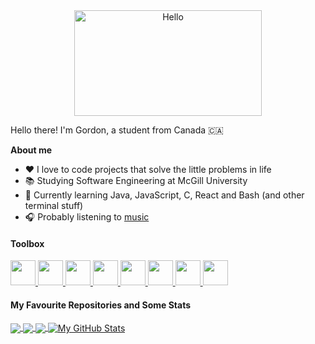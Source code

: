 <div align="center">
   <img align="center" width="300" height="169" src="https://user-images.githubusercontent.com/77747704/170804049-584d6818-1f80-4073-bbba-563e02a3fcd2.png" alt="Hello">
</div>

Hello there! I'm Gordon, a student from Canada 🇨🇦

**About me**
- ❤️ I love to code projects that solve the little problems in life
- 📚 Studying Software Engineering at McGill University
- 💼 Currently learning Java, JavaScript, C, React and Bash (and other terminal stuff)
- 🎧 Probably listening to [music](https://open.spotify.com/playlist/66AeDiMrDqXStAK0DnrcYA?si=e128f373ef7847bd)


#### Toolbox
<p align="left"> 
   <!-- SWIFT --><a href="https://developer.apple.com/swift/" target="_blank" rel="noreferrer"><img src="https://user-images.githubusercontent.com/77747704/177408815-db8074f0-815f-4efd-b927-200af7e1dcff.png" width="40" height="40"/> </a> 
   
   <!-- SWIFTUI --> <a href="https://developer.apple.com/xcode/swiftui/" target="_blank" rel="noreferrer"> <img src="https://user-images.githubusercontent.com/77747704/177707038-67b6ae85-ab5c-41f3-9363-23c3ed013b59.png" width="40" height="40"/> </a> 
   
   <!-- PYTHON --> <a href="https://www.python.org" target="_blank" rel="noreferrer"> <img src="https://user-images.githubusercontent.com/77747704/177408817-e78c209b-57fb-4c50-8e6c-ab3dcc6c7d21.png" width="40" height="40"/> </a> 
   
   <!-- HTML --> <a href="https://www.w3.org/html/" target="_blank" rel="noreferrer"> <img src="https://user-images.githubusercontent.com/77747704/177707037-3945dd1b-13bf-4fd9-bdde-8c0888bdcb4f.png" width="40" height="40"/> </a> 
   
   <!-- CSS --> <a href="https://developer.mozilla.org/en-US/docs/Learn/CSS/First_steps/What_is_CSS" target="_blank" rel="noreferrer"> <img src="https://user-images.githubusercontent.com/77747704/177707032-d1534118-d146-4d1b-95ed-6be01ace4829.png" width="40" height="40"/> </a> 
   
   <!-- JAVA --> <a href="https://www.oracle.com/java/" target="_blank" rel="noreferrer"> <img src="https://user-images.githubusercontent.com/77747704/195940918-39b845bf-a738-4ce8-98dc-15e2cf63ae6e.png" width="40" height="40"/> </a>
   
   <!-- BASH --> <a href="https://www.gnu.org/software/bash/" target="_blank" rel="noreferrer"> <img src="https://user-images.githubusercontent.com/77747704/197057934-a8ac49b4-e59a-4253-be24-1eb566fd9748.png" width="40" height="40"/> </a>
   
   <!-- C --> <a href="https://en.wikipedia.org/wiki/C_(programming_language)" target="_blank" rel="noreferrer"> <img src="https://user-images.githubusercontent.com/77747704/202778834-fb39a026-e2b5-4449-9e65-69829a21a519.png" width="40" height="40"/></a> 
   
</p>


<!-- From https://github.com/anuraghazra/github-readme-stats -->

#### My Favourite Repositories and Some Stats
<a href="https://github.com/SoloUnity/Valorant-Store-Checker-iOS-App">
  <img align="center" src="https://github-readme-stats.vercel.app/api/pin/?username=SoloUnity&repo=Valorant-Store-Checker-iOS-App" />
</a>
<a href="https://github.com/SoloUnity/macos-apps-and-enhancements">
  <img align="center" src="https://github-readme-stats.vercel.app/api/pin/?username=SoloUnity&repo=macos-apps-and-enhancements" />
</a>    
<a href="https://github.com/SoloUnity?tab=repositories">
  <img align="center" src="https://github-readme-stats.vercel.app/api/top-langs/?username=SoloUnity&langs_count=4" />
</a>
<a href="https://github.com/SoloUnity?tab=repositories">
  <img align="center" src="https://github-readme-stats.vercel.app/api?username=SoloUnity&show_icons=true&line_height=40&count_private=true&hide=prs" alt="My GitHub Stats" />
</a>



